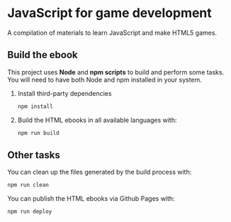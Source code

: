 # JavaScript for game development

A compilation of materials to learn JavaScript and make HTML5 games.

## Build the ebook

This project uses **Node** and **npm scripts** to build and perform some tasks. You will need to have both Node and npm installed in your system.

1. Install third-party dependencies
    ```sh
    npm install
    ```
2. Build the HTML ebooks in all available languages with:
    ```sh
    npm run build
    ```

## Other tasks

You can clean up the files generated by the build process with:

```sh
npm run clean
```

You can publish the HTML ebooks via Github Pages with:

```sh
npm run deploy
```

